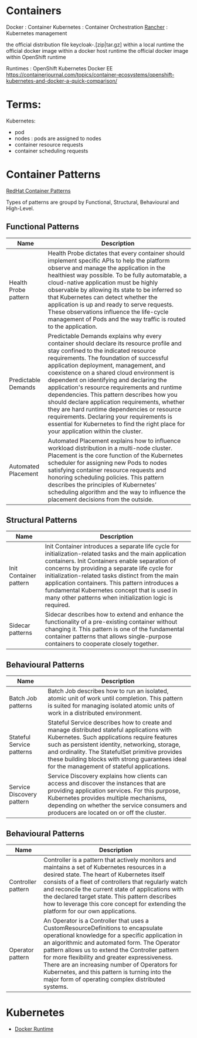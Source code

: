 

# Containers

Docker : Container
Kubernetes : Container Orchestration
[Rancher](https://rancher.com/) : Kubernetes management


the official distribution file keycloak-<VERSION>.[zip|tar.gz] within a local runtime
the official docker image within a docker host runtime
the official docker image within OpenShift runtime


Runtimes :
OpenShift
Kubernetes
Docker EE
https://containerjournal.com/topics/container-ecosystems/openshift-kubernetes-and-docker-a-quick-comparison/

# Terms:

Kubernetes:
- pod
- nodes : pods are assigned to nodes
- container resource requests
- container scheduling requests


# Container Patterns
[RedHat Container Patterns](https://developers.redhat.com/blog/2020/05/11/top-10-must-know-kubernetes-design-patterns)

Types of patterns are groupd by Functional, Structural, Behavioural and High-Level.

## Functional Patterns
|Name|Description|
|--|--|
|Health Probe pattern|Health Probe dictates that every container should implement specific APIs to help the platform observe and manage the application in the healthiest way possible. To be fully automatable, a cloud-native application must be highly observable by allowing its state to be inferred so that Kubernetes can detect whether the application is up and ready to serve requests. These observations influence the life-cycle management of Pods and the way traffic is routed to the application.|
|Predictable Demands|Predictable Demands explains why every container should declare its resource profile and stay confined to the indicated resource requirements. The foundation of successful application deployment, management, and coexistence on a shared cloud environment is dependent on identifying and declaring the application's resource requirements and runtime dependencies. This pattern describes how you should declare application requirements, whether they are hard runtime dependencies or resource requirements. Declaring your requirements is essential for Kubernetes to find the right place for your application within the cluster.|
|Automated Placement|Automated Placement explains how to influence workload distribution in a multi-node cluster. Placement is the core function of the Kubernetes scheduler for assigning new Pods to nodes satisfying container resource requests and honoring scheduling policies. This pattern describes the principles of Kubernetes’ scheduling algorithm and the way to influence the placement decisions from the outside.|

## Structural Patterns
|Name|Description|
|--|--|
|Init Container pattern|Init Container introduces a separate life cycle for initialization-related tasks and the main application containers. Init Containers enable separation of concerns by providing a separate life cycle for initialization-related tasks distinct from the main application containers. This pattern introduces a fundamental Kubernetes concept that is used in many other patterns when initialization logic is required.|
|Sidecar patterns|Sidecar describes how to extend and enhance the functionality of a pre-existing container without changing it. This pattern is one of the fundamental container patterns that allows single-purpose containers to cooperate closely together.|

## Behavioural  Patterns
|Name|Description|
|--|--|
|Batch Job patterns|Batch Job describes how to run an isolated, atomic unit of work until completion. This pattern is suited for managing isolated atomic units of work in a distributed environment.|
|Stateful Service patterns|Stateful Service describes how to create and manage distributed stateful applications with Kubernetes. Such applications require features such as persistent identity, networking, storage, and ordinality. The StatefulSet primitive provides these building blocks with strong guarantees ideal for the management of stateful applications.|
|Service Discovery pattern|Service Discovery explains how clients can access and discover the instances that are providing application services. For this purpose, Kubernetes provides multiple mechanisms, depending on whether the service consumers and producers are located on or off the cluster.|

## Behavioural  Patterns
|Name|Description|
|--|--|
|Controller pattern|Controller is a pattern that actively monitors and maintains a set of Kubernetes resources in a desired state. The heart of Kubernetes itself consists of a fleet of controllers that regularly watch and reconcile the current state of applications with the declared target state. This pattern describes how to leverage this core concept for extending the platform for our own applications.|
|Operator pattern|An Operator is a Controller that uses a CustomResourceDefinitions to encapsulate operational knowledge for a specific application in an algorithmic and automated form. The Operator pattern allows us to extend the Controller pattern for more flexibility and greater expressiveness. There are an increasing number of Operators for Kubernetes, and this pattern is turning into the major form of operating complex distributed systems.|


# Kubernetes
- [Docker Runtime](https://kubernetes.io/blog/2020/12/02/dont-panic-kubernetes-and-docker/)
